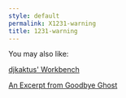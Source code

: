 ```yaml
---
style: default
permalink: X1231-warning
title: 1231-warning
---
```

You may also like:

[djkaktus' Workbench](http://scp-wiki.net/djkaktus-workbench)

[An Excerpt from Goodbye Ghost](http://scp-wiki.net/an-excerpt-from-goodbye-ghost)

